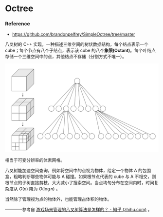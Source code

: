 # Octree

### Reference
* https://github.com/brandonpelfrey/SimpleOctree/tree/master

八叉树的 C++ 实现，一种描述三维空间的树状数据结构，每个结点表示一个 cube；每个节点有八个子结点，表示该 cube 的八个**象限(Octant)**。每个叶结点存储一个三维空间中的点，其他结点不存储（分割方式不唯一）。

![image](https://github.com/tyouthfor/Polygon_Mesh_Processing/blob/main/image/octree.png)

相当于可变分辨率的体素网格。
<br/>

八叉树能加速空间查询，例如将空间中的点视为物体，给定一个物体 A 的包围盒，粗略判断哪些物体可能与 A 碰撞。如果根节点代表的 cube 与 A 不相交，则根节点的子树直接剪枝，大大减小了搜索空间。当点均匀分布在空间内时，时间复杂度从 $O(n)$ 降为 $O(\log n)$ 。

当然除了管理视为点的物体外，也能管理占体积的物体。

————参考自 [游戏场景管理的八叉树算法是怎样的？ - 知乎 (zhihu.com)](https://www.zhihu.com/question/25111128/answer/30129131) 。
